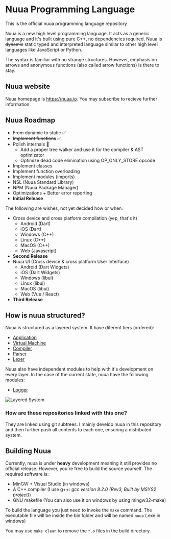 # Nuua Programming Language

This is the official nuua programming language repository

Nuua is a new high level programming language. It acts as a generic language and it's built using pure C++, no dependencies required.
Nuua is ~~dynamic~~ static typed and interpreted language similar to other high level languages like JavaScript or Python.

The syntax is familiar with no strange structures. However, emphasis on arrows and anonymous functions (also called arrow functions)
is there to stay.

## Nuua website

Nuua homepage is <https://nuua.io>. You may subscribe to recieve further information.

## Nuua Roadmap

- ~~From dynamic to static~~ :white_check_mark:
- ~~Implement functions~~ :white_check_mark:
- Polish internals :construction:
    - Add a proper tree walker and use it for the compiler & AST optimizator
    - Optimize dead code elimination using OP_ONLY_STORE opcode
- Implement classes
- Implement function overloading
- Implement modules (imports)
- NSL (Nuua Standard Library)
- NPM (Nuua Package Manager)
- Optimizations + Better error reporting
- **Initial Release**

The following are wishes, not yet decided how or when.

- Cross device and cross platform compilation (yep, that's it)
    -   Android (Dart)
    -   iOS (Dart)
    -   Windows (C++)
    -   Linux (C++)
    -   MacOS (C++)
    -   Web (Javascript)
- **Second Release**
- Nuua UI (Cross device & cross platform User Interface)
    -   Android (Dart Widgets)
    -   iOS (Dart Widgets)
    -   Windows (libui)
    -   Linux (libui)
    -   MacOS (libui)
    -   Web (Vue / React)
- **Third Release**

## How is nuua structured?

Nuua is structured as a layered system. It have diferent tiers (ordered):

- [Application](https://github.com/nuua-io/Application)
- [Virtual Machine](https://github.com/nuua-io/Virtual-Machine)
- [Compiler](https://github.com/nuua-io/Compiler)
- [Parser](https://github.com/nuua-io/Parser)
- [Lexer](https://github.com/nuua-io/Lexer)

Nuua also have independent modules to help with it's development on every layer.
In the case of the current state, nuua have the following modules:

- [Logger](https://github.com/nuua-io/Logger)

![Layered System](https://i.imgur.com/vNaPz7x.png)

### How are these repositories linked with this one?

They are linked using git subtrees. I mainly develop nuua in this repository and then further push all contents to each one,
ensuring a distributed system.

## Building Nuua

Currently, nuua is under **heavy** development meaning it still provides no official release.
However, you're free to build the source yourself. The required software is:

- MinGW + Visual Studio (in windows)
- A C++ compiler (I use g++: *gcc version 8.2.0 (Rev3, Built by MSYS2 project)*)
- GNU makefile (You can also use it on windows by using mingw32-make)

To build the language you just need to invoke the `make` command.
The executable file will be inside the bin folder and will be named `nuua` (.exe in windows)

You may use `make clean` to remove the `*.o` files in the build directory.
